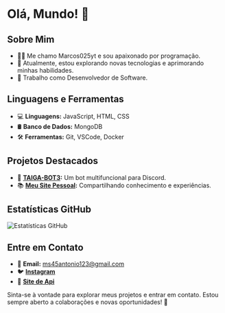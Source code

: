 # Olá, Mundo! 👋

## Sobre Mim
- 👨‍💻 Me chamo Marcos025yt e sou apaixonado por programação.
- 🌱 Atualmente, estou explorando novas tecnologias e aprimorando minhas habilidades.
- 💼 Trabalho como Desenvolvedor de Software.

## Linguagens e Ferramentas
- 💻 **Linguagens:** JavaScript, HTML, CSS
- 🛢️ **Banco de Dados:** MongoDB
- 🛠️ **Ferramentas:** Git, VSCode, Docker

## Projetos Destacados
- 🤖 **[TAIGA-BOT3](https://github.com/Marcos025yt/TAIGA-BOT3-):** Um bot multifuncional para Discord.
- 📚 **[Meu Site Pessoal](https://marcos025yt.github.io):** Compartilhando conhecimento e experiências.

## Estatísticas GitHub
![Estatísticas GitHub](https://github-readme-stats.vercel.app/api?username=Marcos025yt&show_icons=true&count_private=true&hide=contribs,prs&theme=dark)

## Entre em Contato
- 📧 **Email:** ms45antonio123@gmail.com
- 🐦 **[Instagram](https://www.instagram.com/marcos.025yt?igsh=MzNlNGNkZWQ4Mg==)**
- 💼 **[Site de Api](https://marcos025.onrender.com)**

Sinta-se à vontade para explorar meus projetos e entrar em contato. Estou sempre aberto a colaborações e novas oportunidades! 🚀
